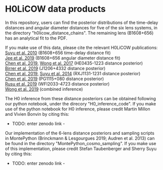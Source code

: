 # H0LiCOW data products

In this repository, users can find the posterior distributions of the time-delay distances and angular diameter distances for five of the six lens systems, in the directory "h0licow_distance_chains". The remaining lens (B1608+656) has an analytical fit to the PDF. 

If you make use of this data, please cite the relevant H0LiCOW publications: <br>
<a href="http://adsabs.harvard.edu/abs/2010ApJ...711..201S">Suyu et al. 2010</a> (B1608+656 time-delay distance fit) <br>
<a href="https://ui.adsabs.harvard.edu/abs/2019Sci...365.1134J/abstract">Jee et al. 2019</a> (B1608+656 angular diameter distance fit) <br>
<a href="https://ui.adsabs.harvard.edu/abs/2019MNRAS.490.1743C/abstract">Chen et al. 2019</a>, <a href="https://ui.adsabs.harvard.edu/abs/2017MNRAS.465.4895W/abstract">Wong et al. 2017</a> (HE0435-1223 distance posterior) <br>
<a href="https://ui.adsabs.harvard.edu/abs/2019MNRAS.484.4726B/abstract">Birrer et al. 2019</a> (J1206+4332 distance posterior) <br>
<a href="https://ui.adsabs.harvard.edu/abs/2019MNRAS.490.1743C/abstract">Chen et al. 2019</a>, <a href="https://ui.adsabs.harvard.edu/abs/2014ApJ...788L..35S/abstract">Suyu et al. 2014</a> (RXJ1131-1231 distance posterior) <br>
<a href="https://ui.adsabs.harvard.edu/abs/2019MNRAS.490.1743C/abstract">Chen et al. 2019</a> (PG1115+080 distance posterior) <br>
<a href="https://arxiv.org/abs/1905.09338">Rusu et al. 2019</a> (WFI2033-4723 distance posterior) <br>
<a href="https://arxiv.org/abs/1907.04869">Wong et al. 2019</a> (combined inference) <br>

The H0 inference from these distance posteriors can be obtained following our python notebook, under the direcory "H0_inference_code".  If you make use of the python notebook for H0 inference, please credit Martin Millon and Vivien Bonvin by citing this:
 - TODO: enter zenodo link - 

Our implementation of the 6-lens distance posteriors and sampling scripts in MontePython (Brinckmann & Lesgourgues 2019; Audren et al. 2013) can be found in the directory "MontePython_cosmo_sampling". If you make use of this implementation, please credit Stefan Taubenberger and Sherry Suyu by citing this:
 - TODO: enter zenodo link -
